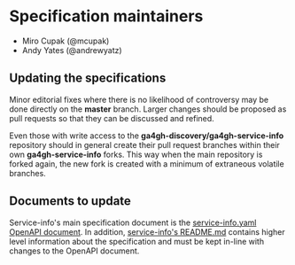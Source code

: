 # Specification maintainers

* Miro Cupak (@mcupak)
* Andy Yates (@andrewyatz)

## Updating the specifications

Minor editorial fixes where there is no likelihood of controversy may be done directly on the **master** branch. Larger changes should be proposed as pull requests so that they can be discussed and refined. 

Even those with write access to the **ga4gh-discovery/ga4gh-service-info** repository should in general create their pull request branches within their own **ga4gh-service-info** forks. This way when the main repository is forked again, the new fork is created with a minimum of extraneous volatile branches.

## Documents to update

Service-info's main specification document is the [service-info.yaml OpenAPI document](./service-info.yaml). In addition, [service-info's README.md](./README.md) contains higher level information about the specification and must be kept in-line with changes to the OpenAPI document.
